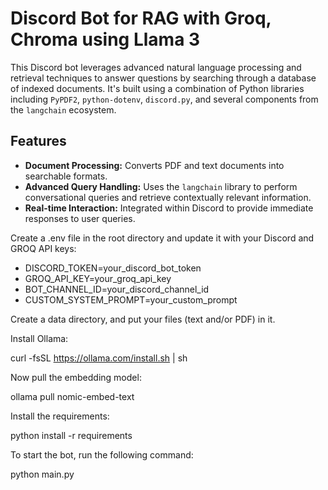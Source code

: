 # Discord Bot for RAG with Groq, Chroma using Llama 3

This Discord bot leverages advanced natural language processing and retrieval techniques to answer questions by searching through a database of indexed documents. It's built using a combination of Python libraries including `PyPDF2`, `python-dotenv`, `discord.py`, and several components from the `langchain` ecosystem.

## Features

- **Document Processing:** Converts PDF and text documents into searchable formats.
- **Advanced Query Handling:** Uses the `langchain` library to perform conversational queries and retrieve contextually relevant information.
- **Real-time Interaction:** Integrated within Discord to provide immediate responses to user queries.


Create a .env file in the root directory and update it with your Discord and GROQ API keys:

- DISCORD_TOKEN=your_discord_bot_token
- GROQ_API_KEY=your_groq_api_key
- BOT_CHANNEL_ID=your_discord_channel_id
- CUSTOM_SYSTEM_PROMPT=your_custom_prompt

Create a data directory, and put your files (text and/or PDF) in it.

Install Ollama:

curl -fsSL https://ollama.com/install.sh | sh

Now pull the embedding model:

ollama pull nomic-embed-text

Install the requirements:

python install -r requirements

To start the bot, run the following command:

python main.py

